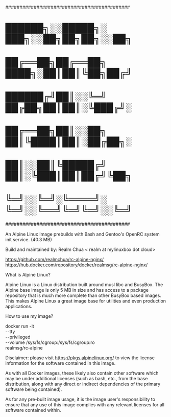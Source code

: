 ############################################
#  ██████╗░░█████╗░  ███╗░░██╗██╗██╗░░██╗  #
#  ██╔══██╗██╔══██╗  ████╗░██║██║╚██╗██╔╝  #
#  ██████╔╝██║░░╚═╝  ██╔██╗██║██║░╚███╔╝░  #
#  ██╔══██╗██║░░██╗  ██║╚████║██║░██╔██╗░  #
#  ██║░░██║╚█████╔╝  ██║░╚███║██║██╔╝╚██╗  #
#  ╚═╝░░╚═╝░╚════╝░  ╚═╝░░╚══╝╚═╝╚═╝░░╚═╝  #
############################################

An Alpine Linux Image prebuilds with Bash and Gentoo's OpenRC system init service. (40.3 MB)

Build and maintained by: Realm Chua < realm at mylinuxbox dot cloud>

https://github.com/realmchua/rc-alpine-nginx/
https://hub.docker.com/repository/docker/realmsg/rc-alpine-nginx/

What is Alpine Linux?

Alpine Linux is a Linux distribution built around musl libc and BusyBox.
The Alpine base image is only 5 MB in size and has access to a package repository that is much more complete than other BusyBox based images.
This makes Alpine Linux a great image base for utilities and even production applications.

How to use my image?

docker run -it \
  --tty \
  --privileged \
  --volume /sys/fs/cgroup:/sys/fs/cgroup:ro \
  realmsg/rc-alpine
  
Disclaimer: please visit https://pkgs.alpinelinux.org/ to view the license information for the software contained in this image.

As with all Docker images, these likely also contain other software which may be under additional licenses (such as bash, etc., from the base distribution, along with any direct or indirect dependencies of the primary software being contained).

As for any pre-built image usage, it is the image user's responsibility to ensure that any use of this image complies with any relevant licenses for all software contained within.
